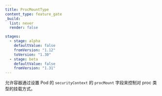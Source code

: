 ```yaml
---
title: ProcMountType
content_type: feature_gate
_build:
  list: never
  render: false

stages:
  - stage: alpha 
    defaultValue: false
    fromVersion: "1.12"
    toVersion: "1.30"
  - stage: beta
    defaultValue: false
    fromVersion: "1.31"
---
```


<!--
Enables control over the type proc mounts for containers
by setting the `procMount` field of a Pod's `securityContext`.
-->
允许容器通过设置 Pod 的 `securityContext` 的 `procMount` 字段来控制对
proc 类型的挂载方式。
